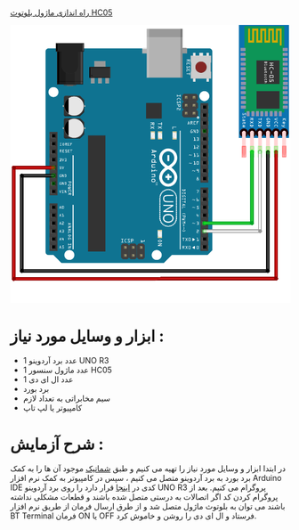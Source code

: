 #

[ راه اندازی ماژول بلوتوث HC05 ](https://github.com/mohsenkmt/MicroProcessor/blob/main/Arduino%20File/14030912/2%20HC05/HC05.ino)

<p align="center">
  <img src="https://github.com/mohsenkmt/MicroProcessor/blob/main/Photo/30_HC05.jpeg" alt="HC05" />
</p>


# ابزار و وسایل مورد نیاز :
* 1 عدد برد آردوینو UNO R3
* 1 عدد ماژول سنسور HC05
* 1 عدد ال ای دی 
* برد بورد
* سیم مخابراتی به تعداد لازم
* کامپیوتر یا لپ تاپ

 # شرح آزمایش : 
 در ابتدا ابزار و وسایل مورد نیاز را تهیه می کنیم و طبق [شماتیک](https://github.com/mohsenkmt/MicroProcessor/blob/main/Photo/30_HC05.jpeg) موجود آن ها را به کمک برد بورد به برد آردوینو متصل می کنیم ، سپس در کامپیوتر به کمک نرم افزار Arduino IDE کدی در [اینجا](https://github.com/mohsenkmt/MicroProcessor/blob/main/Arduino%20File/14030912/2%20HC05/HC05.ino) قرار دارد را روی برد آردوینو UNO R3 پروگرام می کنیم.
 بعد از پروگرام کردن کد اگر اتصالات به درستی متصل شده باشند و قطعات مشکلی نداشته باشند می توان به بلوتوث ماژول متصل شد و از طرق ارسال فرمان از طریق نرم افزار BT Terminal فرمان ON یا OFF فرستاد و ال ای دی را روشن و خاموش کرد.

